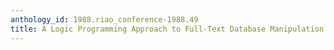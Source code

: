```yaml
---
anthology_id: 1988.riao_conference-1988.49
title: A Logic Programming Approach to Full-Text Database Manipulation
---
```

